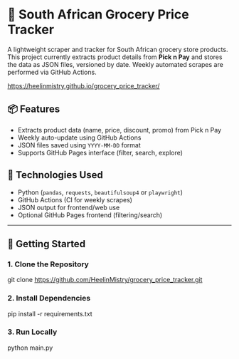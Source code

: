 # 🛒 South African Grocery Price Tracker

A lightweight scraper and tracker for South African grocery store products. This project currently extracts product details from **Pick n Pay** and stores the data as JSON files, versioned by date. Weekly automated scrapes are performed via GitHub Actions.

https://heelinmistry.github.io/grocery_price_tracker/

## 📦 Features

- Extracts product data (name, price, discount, promo) from Pick n Pay
- Weekly auto-update using GitHub Actions
- JSON files saved using `YYYY-MM-DD` format
- Supports GitHub Pages interface (filter, search, explore)

## 🧰 Technologies Used

- Python (`pandas`, `requests`, `beautifulsoup4` or `playwright`)
- GitHub Actions (CI for weekly scrapes)
- JSON output for frontend/web use
- Optional GitHub Pages frontend (filtering/search)

---

## 🚀 Getting Started

### 1. Clone the Repository

git clone https://github.com/HeelinMistry/grocery_price_tracker.git

### 2. Install Dependencies

pip install -r requirements.txt

### 3. Run Locally

python main.py          
